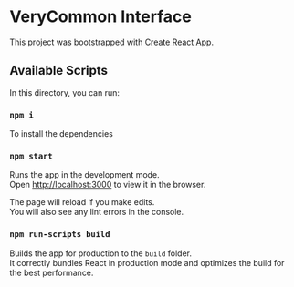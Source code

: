 # VeryCommon Interface

This project was bootstrapped with [Create React App](https://github.com/facebook/create-react-app).

## Available Scripts

In this directory, you can run:

### `npm i`

To install the dependencies

### `npm start`

Runs the app in the development mode.\
Open [http://localhost:3000](http://localhost:3000) to view it in the browser.

The page will reload if you make edits.\
You will also see any lint errors in the console.

### `npm run-scripts build`

Builds the app for production to the `build` folder.\
It correctly bundles React in production mode and optimizes the build for the best performance.
